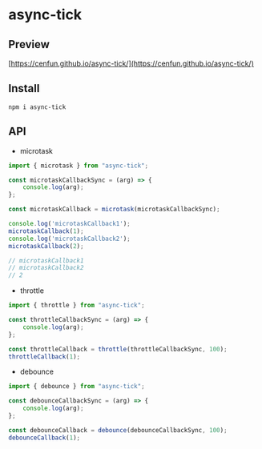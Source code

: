 # async-tick

## Preview
[https://cenfun.github.io/async-tick/](https://cenfun.github.io/async-tick/)

## Install
```
npm i async-tick
```
## API
- microtask
```js
import { microtask } from "async-tick";

const microtaskCallbackSync = (arg) => {
    console.log(arg);
};

const microtaskCallback = microtask(microtaskCallbackSync);

console.log('microtaskCallback1');
microtaskCallback(1);
console.log('microtaskCallback2');
microtaskCallback(2);

// microtaskCallback1
// microtaskCallback2
// 2

```

- throttle
```js
import { throttle } from "async-tick";

const throttleCallbackSync = (arg) => {
    console.log(arg);
};

const throttleCallback = throttle(throttleCallbackSync, 100);
throttleCallback(1);

```

- debounce
```js
import { debounce } from "async-tick";

const debounceCallbackSync = (arg) => {
    console.log(arg);
};

const debounceCallback = debounce(debounceCallbackSync, 100);
debounceCallback(1);

```
